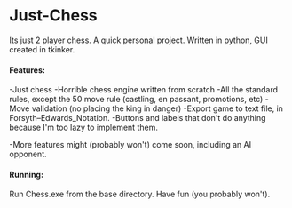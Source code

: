 # Just-Chess
Its just 2 player chess. A quick personal project.
Written in python, GUI created in tkinker.

#### Features:
-Just chess
-Horrible chess engine written from scratch
-All the standard rules, except the 50 move rule (castling, en passant, promotions, etc)
-Move validation (no placing the king in danger)
-Export game to text file, in Forsyth–Edwards_Notation.
-Buttons and labels that don't do anything because I'm too lazy to implement them.

-More features might (probably won't) come soon, including an AI opponent.

#### Running:
Run Chess.exe from the base directory. Have fun (you probably won't).
